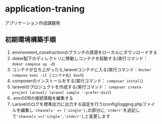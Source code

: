 # application-traning
アプリケーション作成課題用


## 初期環境構築手順
1. environment_constructionのブランチの資源をローカルにダウンロードする
2. doker配下のディレクトリに移動しコンテナを起動する(実行コマンド：```doker compose up -d```)
3. コンテナが立ち上がったら,laravelコンテナに入る(実行コマンド：```docker compose exec -it {コンテナ名} bash```)
4. composerのインストールをする(実行コマンド： ```composer install```)
5. laravelのプロジェクトを作成する(実行コマンド： ```composer create-project laravel/ laravel sample --prefer-dist```)
6. .envのDBの接続情報を編集する
7. Laravelのログを標準出力に出力する設定を行う(config/logging.phpファイルを編集し```'channels' => ['single'],```の部分に,```'stderr'```を追記して```'channels'=>['single','stderr']```,と変更します
